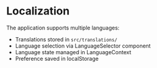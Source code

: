 # Localization

The application supports multiple languages:

- Translations stored in `src/translations/`
- Language selection via LanguageSelector component
- Language state managed in LanguageContext
- Preference saved in localStorage

